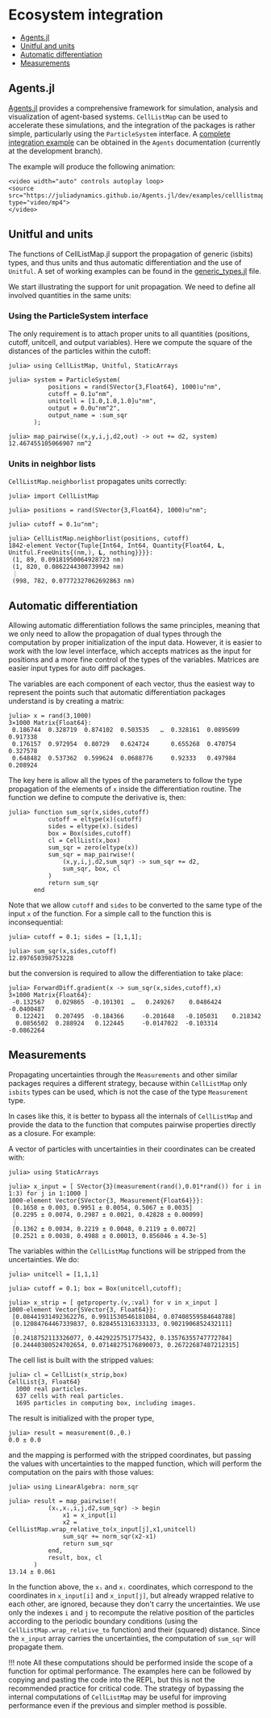 # Ecosystem integration

- [Agents.jl](@ref)
- [Unitful and units](@ref)
- [Automatic differentiation](@ref)
- [Measurements](@ref)

## Agents.jl

[Agents.jl](https://juliadynamics.github.io/Agents.jl) provides a comprehensive framework for simulation, analysis and visualization of agent-based systems. `CellListMap` can be used to accelerate these simulations, and the integration of the packages is rather simple, particularly using the `ParticleSystem` interface. A [complete integration example](https://juliadynamics.github.io/Agents.jl/dev/examples/celllistmap/) can be obtained in the `Agents` documentation (currently at the development branch). 

The example will produce the following animation:

```@raw html
<video width="auto" controls autoplay loop>
<source src="https://juliadynamics.github.io/Agents.jl/dev/examples/celllistmap.mp4" type="video/mp4">
</video>
```

## Unitful and units

The functions of CellListMap.jl support the propagation of generic (isbits) types, and thus units and thus automatic differentiation and the use of `Unitful`. A set of working examples can be found in the [generic_types.jl](https://github.com/m3g/CellListMap.jl/blob/main/src/examples/generic_types.jl) file.

We start illustrating the support for unit propagation. We need to define all involved quantities in the same units:

### Using the ParticleSystem interface

The only requirement is to attach proper units to all quantities (positions, cutoff, unitcell, and output variables).
Here we compute the square of the distances of the particles within the cutoff:
```julia-repl
julia> using CellListMap, Unitful, StaticArrays

julia> system = ParticleSystem(
           positions = rand(SVector{3,Float64}, 1000)u"nm",
           cutoff = 0.1u"nm",
           unitcell = [1.0,1.0,1.0]u"nm",
           output = 0.0u"nm^2",
           output_name = :sum_sqr
       );

julia> map_pairwise((x,y,i,j,d2,out) -> out += d2, system)
12.467455105066907 nm^2
```

### Units in neighbor lists

`CellListMap.neighborlist` propagates units correctly:

```julia-repl
julia> import CellListMap

julia> positions = rand(SVector{3,Float64}, 1000)u"nm";

julia> cutoff = 0.1u"nm";

julia> CellListMap.neighborlist(positions, cutoff)
1842-element Vector{Tuple{Int64, Int64, Quantity{Float64, 𝐋, Unitful.FreeUnits{(nm,), 𝐋, nothing}}}}:
 (1, 89, 0.09181950064928723 nm)
 (1, 820, 0.0862244300739942 nm)
 ⋮
 (998, 782, 0.07772327062692863 nm)
```

## Automatic differentiation

Allowing automatic differentiation follows the same principles, meaning that we only need to allow the propagation of dual types through the computation by proper initialization of the input data. However, it is easier to work with the low level interface, which accepts matrices as the input for positions and a more fine control of the types of the variables. Matrices are easier input types for auto diff packages.

The variables are each component of each vector, thus the easiest way to represent the points such that automatic differentiation packages understand is by creating a matrix:

```julia-repl
julia> x = rand(3,1000)
3×1000 Matrix{Float64}:
 0.186744  0.328719  0.874102  0.503535   …  0.328161  0.0895699  0.917338
 0.176157  0.972954  0.80729   0.624724      0.655268  0.470754   0.327578
 0.648482  0.537362  0.599624  0.0688776     0.92333   0.497984   0.208924
```

The key here is allow all the types of the parameters to follow the type propagation of the elements of `x` inside the differentiation routine. The function we define to compute the derivative is, then:

```julia-repl
julia> function sum_sqr(x,sides,cutoff)
           cutoff = eltype(x)(cutoff)
           sides = eltype(x).(sides)
           box = Box(sides,cutoff)
           cl = CellList(x,box)
           sum_sqr = zero(eltype(x))
           sum_sqr = map_pairwise!(
               (x,y,i,j,d2,sum_sqr) -> sum_sqr += d2,
               sum_sqr, box, cl
           )
           return sum_sqr
       end
```

Note that we allow `cutoff`  and `sides`  to be converted to the same type of the input `x`  of the function. For a simple call to the function this is inconsequential:

```julia-repl
julia> cutoff = 0.1; sides = [1,1,1];

julia> sum_sqr(x,sides,cutoff)
12.897650398753228
```

but the conversion is required to allow the differentiation to take place:

```julia-repl
julia> ForwardDiff.gradient(x -> sum_sqr(x,sides,cutoff),x)
3×1000 Matrix{Float64}:
 -0.132567   0.029865  -0.101301  …   0.249267    0.0486424  -0.0400487
  0.122421   0.207495  -0.184366     -0.201648   -0.105031    0.218342
  0.0856502  0.288924   0.122445     -0.0147022  -0.103314   -0.0862264
```

## Measurements

Propagating uncertainties through the `Measurements`  and other similar packages requires a different strategy, because within `CellListMap` only `isbits` types can be used, which is not the case of the type `Measurement` type. 

In cases like this, it is better to bypass all the internals of `CellListMap`  and provide the data to the function that computes pairwise properties directly as a closure. For example:

A vector of particles with uncertainties in their coordinates can be created with: 
```julia-repl
julia> using StaticArrays 

julia> x_input = [ SVector{3}(measurement(rand(),0.01*rand()) for i in 1:3) for j in 1:1000 ]
1000-element Vector{SVector{3, Measurement{Float64}}}:
 [0.1658 ± 0.003, 0.9951 ± 0.0054, 0.5067 ± 0.0035]
 [0.2295 ± 0.0074, 0.2987 ± 0.0021, 0.42828 ± 0.00099]
 ⋮
 [0.1362 ± 0.0034, 0.2219 ± 0.0048, 0.2119 ± 0.0072]
 [0.2521 ± 0.0038, 0.4988 ± 0.00013, 0.856046 ± 4.3e-5]
```

The variables within the `CellListMap` functions will be stripped from the uncertainties. We do:

```julia-repl
julia> unitcell = [1,1,1]

julia> cutoff = 0.1; box = Box(unitcell,cutoff);

julia> x_strip = [ getproperty.(v,:val) for v in x_input ]
1000-element Vector{SVector{3, Float64}}:
 [0.08441931492362276, 0.9911530546181084, 0.07408559584648788]
 [0.12084764467339837, 0.8284551316333133, 0.9021906852432111]
 ⋮
 [0.2418752113326077, 0.4429225751775432, 0.13576355747772784]
 [0.24440380524702654, 0.07148275176890073, 0.26722687487212315]
```

The cell list is built with the stripped values:

```julia-repl
julia> cl = CellList(x_strip,box)
CellList{3, Float64}
  1000 real particles.
  637 cells with real particles.
  1695 particles in computing box, including images.
```

The result is initialized with the proper type,

```julia-repl
julia> result = measurement(0.,0.)
0.0 ± 0.0
```

and the mapping is performed with the stripped coordinates, but passing the values with uncertainties to the mapped function, which will perform the computation on the pairs with those values:

```julia-repl
julia> using LinearAlgebra: norm_sqr

julia> result = map_pairwise!(
           (xᵢ,xⱼ,i,j,d2,sum_sqr) -> begin
               x1 = x_input[i]
               x2 = CellListMap.wrap_relative_to(x_input[j],x1,unitcell)
               sum_sqr += norm_sqr(x2-x1)
               return sum_sqr
           end, 
           result, box, cl
       )
13.14 ± 0.061
```

In the function above, the `xᵢ` and `xⱼ` coordinates, which correspond to the coordinates in `x_input[i]` and `x_input[j]`, but already wrapped relative to each other, are ignored, because they don't carry the uncertainties. We use only the indexes `i` and `j` to recompute the relative position of the particles according to the periodic boundary conditions (using the `CellListMap.wrap_relative_to` function) and their (squared) distance. Since the `x_input`  array carries the uncertainties, the computation of `sum_sqr` will propagate them.   

!!! note
    All these computations should be performed inside the scope of a function for optimal performance. The examples here can be followed by copying and pasting the code into the REPL, but this is not the recommended practice for critical code. The strategy of bypassing the internal computations of `CellListMap` may be useful for improving performance even if the previous and simpler method is possible. 


